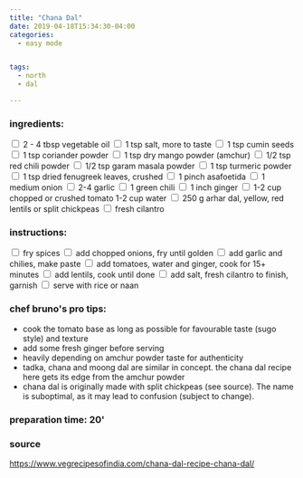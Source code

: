 ```yaml
---
title: "Chana Dal"
date: 2019-04-18T15:34:30-04:00
categories:
  - easy mode


tags:
  - north
  - dal

---
```


### ingredients:

<input type="checkbox"> 2 - 4 tbsp vegetable oil
<input type="checkbox"> 1 tsp salt, more to taste
<input type="checkbox"> 1 tsp cumin seeds 
<input type="checkbox"> 1 tsp coriander powder
<input type="checkbox"> 1 tsp dry mango powder (amchur)
<input type="checkbox"> 1/2 tsp red chili powder
<input type="checkbox"> 1/2 tsp garam masala powder
<input type="checkbox"> 1 tsp turmeric powder 
<input type="checkbox"> 1 tsp dried fenugreek leaves, crushed 
<input type="checkbox"> 1 pinch asafoetida
<input type="checkbox"> 1 medium onion
<input type="checkbox"> 2-4 garlic
<input type="checkbox"> 1 green chili
<input type="checkbox"> 1 inch ginger
<input type="checkbox"> 1-2 cup chopped or crushed tomato
1-2 cup water
<input type="checkbox"> 250 g arhar dal, yellow, red lentils or split chickpeas
<input type="checkbox"> fresh cilantro

### instructions:
<input type="checkbox"> fry spices
<input type="checkbox"> add chopped onions, fry until golden
<input type="checkbox"> add garlic and chilies, make paste
<input type="checkbox"> add tomatoes, water and ginger, cook for 15+ minutes
<input type="checkbox"> add lentils, cook until done
<input type="checkbox"> add salt, fresh cilantro to finish, garnish
<input type="checkbox"> serve with rice or naan

### chef bruno's pro tips:

- cook the tomato base as long as possible for favourable taste (sugo style) and texture
- add some fresh ginger before serving
- heavily depending on amchur powder taste for authenticity
- tadka, chana and moong dal are similar in concept. the chana dal recipe here gets its edge from the amchur powder
- chana dal is originally made with split chickpeas (see source). The name is suboptimal, as it may lead to confusion  (subject to change).



### preparation time: 20'

### source

<a href="https://www.vegrecipesofindia.com/chana-dal-recipe-chana-dal/" target="_blank" >https://www.vegrecipesofindia.com/chana-dal-recipe-chana-dal/</a>


